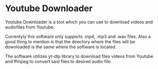 # Youtube Downloader

Youtube Downloader is a tool which you can use to download videos and audiofiles from Youtube.

Currentyly this software only supports .mp4, .mp3 and .wav files. Also a good thing to mention is that the directory where the files will be downloaded is the same where the software is located. 

The software utilizes yt-dlp library to download files videos from Youtube and ffmpeg to convert said files to desired audio file.

